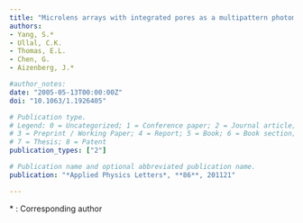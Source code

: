 ```yaml
---
title: "Microlens arrays with integrated pores as a multipattern photomask"
authors:
- Yang, S.*
- Ullal, C.K.
- Thomas, E.L.
- Chen, G.
- Aizenberg, J.*

#author_notes:
date: "2005-05-13T00:00:00Z"
doi: "10.1063/1.1926405"

# Publication type.
# Legend: 0 = Uncategorized; 1 = Conference paper; 2 = Journal article;
# 3 = Preprint / Working Paper; 4 = Report; 5 = Book; 6 = Book section;
# 7 = Thesis; 8 = Patent
publication_types: ["2"]

# Publication name and optional abbreviated publication name.
publication: "*Applied Physics Letters*, **86**, 201121"

---
```

\* : Corresponding author
